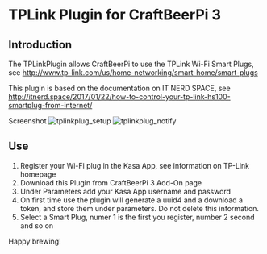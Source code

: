 # TPLink Plugin for CraftBeerPi 3

## Introduction
The TPLinkPlugin allows CraftBeerPi to use the TPLink Wi-Fi Smart Plugs, see http://www.tp-link.com/us/home-networking/smart-home/smart-plugs

This plugin is based on the documentation on IT NERD SPACE, see http://itnerd.space/2017/01/22/how-to-control-your-tp-link-hs100-smartplug-from-internet/

Screenshot
![tplinkplug_setup](https://user-images.githubusercontent.com/13233951/31318915-48c6dba2-ac5a-11e7-8e3a-795d243e7b86.png)
![tplinkplug_notify](https://user-images.githubusercontent.com/13233951/31318916-4b1d0ae8-ac5a-11e7-8d44-91d7521d1ff4.png)

## Use
1. Register your Wi-Fi plug in the Kasa App, see information on TP-Link homepage
2. Download this Plugin from CraftBeerPi 3 Add-On page
3. Under Parameters add your Kasa App username and password
4. On first time use the plugin will generate a uuid4 and a download a token, and store them under parameters. Do not delete this information.
5. Select a Smart Plug, numer 1 is the first you register, number 2 second and so on

Happy brewing!
